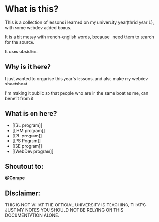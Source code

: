 # What is this?
This is a collection of lessons i learned on my univercity year(thrid year L), with some webdev added bonus.

It is a bit messy with french-english words, because i need them to search for the source.

It uses obsidian.

## Why is it here?
I just wanted to organise this year's lessons. and also make my webdev sheetsheat

I'm making it public so that people who are in the same boat as me, can benefit from it



## What is on here?

- [[GL program]]
- [[IHM program]]
- [[PL program]]
- [[PS Pogram]] 
- [[SE program]]
- [[WebDev program]]


## Shoutout to:
**@Corupe**


## DIsclaimer:
THIS IS NOT WHAT THE OFFICIAL UNIVERSITY IS TEACHING, THAT'S JUST MY NOTES
YOU SHOULD NOT BE RELYING ON THIS DOCUMENTATION ALONE.
